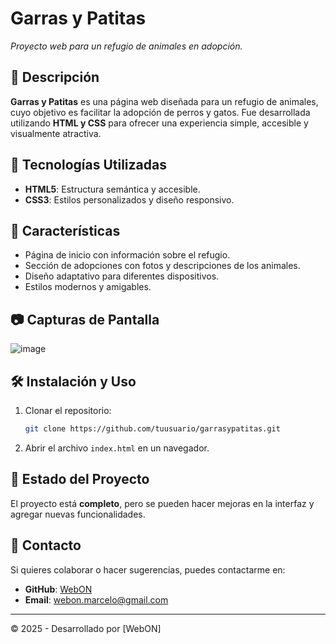# Garras y Patitas
  
*Proyecto web para un refugio de animales en adopción.*

## 📌 Descripción
**Garras y Patitas** es una página web diseñada para un refugio de animales, cuyo objetivo es facilitar la adopción de perros y gatos. Fue desarrollada utilizando **HTML y CSS** para ofrecer una experiencia simple, accesible y visualmente atractiva.

## 🚀 Tecnologías Utilizadas
- **HTML5**: Estructura semántica y accesible.
- **CSS3**: Estilos personalizados y diseño responsivo.

## 🎨 Características
- Página de inicio con información sobre el refugio.
- Sección de adopciones con fotos y descripciones de los animales.
- Diseño adaptativo para diferentes dispositivos.
- Estilos modernos y amigables.

## 📷 Capturas de Pantalla
![image](https://github.com/user-attachments/assets/ca13e86b-4278-44e0-8263-347ebaa83c71)


## 🛠 Instalación y Uso
1. Clonar el repositorio:
   ```bash
   git clone https://github.com/tuusuario/garrasypatitas.git
   ```
2. Abrir el archivo `index.html` en un navegador.

## 📌 Estado del Proyecto
El proyecto está **completo**, pero se pueden hacer mejoras en la interfaz y agregar nuevas funcionalidades.

## 📩 Contacto
Si quieres colaborar o hacer sugerencias, puedes contactarme en:
- **GitHub**: [WebON](https://github.com/MarceloWebon)
- **Email**: webon.marcelo@gmail.com

---
© 2025 - Desarrollado por [WebON]

